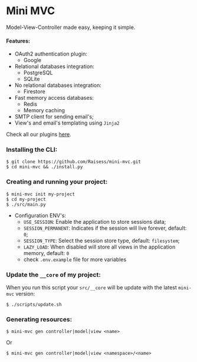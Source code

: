 # Mini MVC

Model-View-Controller made easy, keeping it simple.

#### Features:

- OAuth2 authentication plugin:
    - Google
- Relational databases integration:
    - PostgreSQL
    - SQLite
- No relational databases integration:
    - Firestore
- Fast memory access databases:
    - Redis
    - Memory caching
- SMTP client for sending email's;
- View's and email's templating using `Jinja2`

Check all our plugins [here](/docs/PLUGINS.md).

### Installing the CLI:

```shell
$ git clone https://github.com/Raisess/mini-mvc.git
$ cd mini-mvc && ./install.py
```

### Creating and running your project:

```shell
$ mini-mvc init my-project
$ cd my-project
$ ./src/main.py
```

- Configuration ENV's:
    - `USE_SESSION`: Enable the application to store sessions data;
    - `SESSION_PERMANENT`: Indicates if the session will live forever, default: `0`;
    - `SESSION_TYPE`: Select the session store type, default: `filesystem`;
    - `LAZY_LOAD`: When disabled will store all views in the application memory, default: `0`
    - check `.env.example` file for more variables

### Update the `__core` of my project:

When you run this script your `src/__core` will be update with the latest `mini-mvc`
version:

```shell
$ ./scripts/update.sh
```

### Generating resources:

```shell
$ mini-mvc gen controller|model|view <name>
```

Or

```shell
$ mini-mvc gen controller|model|view <namespace>/<name>
```
